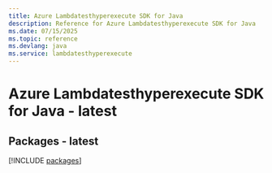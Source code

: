 ```yaml
---
title: Azure Lambdatesthyperexecute SDK for Java
description: Reference for Azure Lambdatesthyperexecute SDK for Java
ms.date: 07/15/2025
ms.topic: reference
ms.devlang: java
ms.service: lambdatesthyperexecute
---
```

# Azure Lambdatesthyperexecute SDK for Java - latest
## Packages - latest
[!INCLUDE [packages](lambdatesthyperexecute-index.md)]